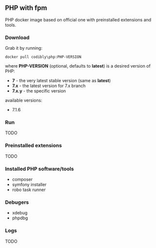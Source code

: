 ## PHP with fpm
PHP docker image based on official one with preinstalled extensions and tools.

### Download
Grab it by running:
```
docker pull codibly\php:PHP-VERSION
```
where **PHP-VERSION** (optional, defaults to **latest**) is a desired version of PHP:

* **7** - the very latest stable version (same as **latest**)
* **7.x** - the latest version for 7.x branch
* **7.x.y** - the specific version

available versions:
* 7.1.6

### Run
TODO

### Preinstalled extensions
TODO

### Installed PHP software/tools
* composer
* symfony installer
* robo task runner

### Debugers
* xdebug
* phpdbg

### Logs
TODO
